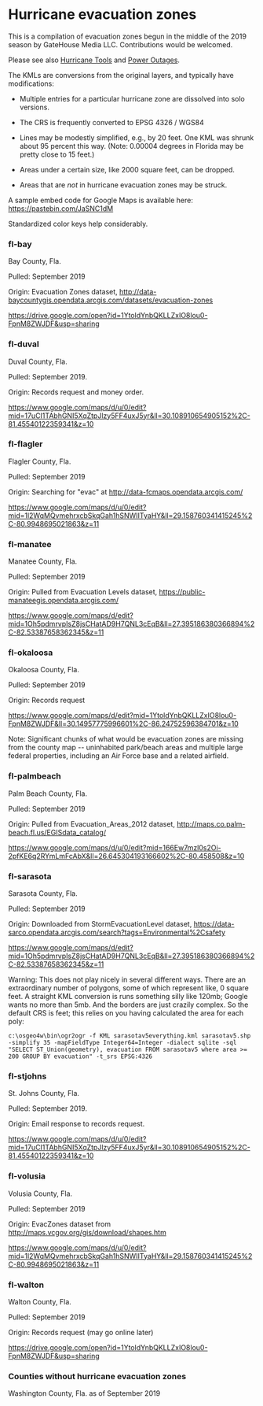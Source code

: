 # Hurricane evacuation zones

This is a compilation of evacuation zones begun in the middle of the 2019 season by GateHouse Media LLC. Contributions would be welcomed.

Please see also [Hurricane Tools](https://github.com/GateHouseMedia/hurricane-tools) and [Power Outages](https://github.com/GateHouseMedia/power-outages).


The KMLs are conversions from the original layers, and typically have modifications:

- Multiple entries for a particular hurricane zone are dissolved into solo versions.

- The CRS is frequently converted to EPSG 4326 / WGS84

- Lines may be modestly simplified, e.g., by 20 feet. One KML was shrunk about 95 percent this way. (Note: 0.00004 degrees in Florida may be pretty close to 15 feet.)

- Areas under a certain size, like 2000 square feet, can be dropped.

- Areas that are *not* in hurricane evacuation zones may be struck.

A sample embed code for Google Maps is available here:
https://pastebin.com/JaSNC1dM

Standardized color keys help considerably.

### fl-bay

Bay County, Fla.

Pulled: September 2019

Origin: Evacuation Zones dataset, http://data-baycountygis.opendata.arcgis.com/datasets/evacuation-zones

https://drive.google.com/open?id=1YtoldYnbQKLLZxIO8lou0-FpnM8ZWJDF&usp=sharing


### fl-duval

Duval County, Fla.

Pulled: September 2019.

Origin: Records request and money order.

https://www.google.com/maps/d/u/0/edit?mid=17uCI1TAbhGNI5XqZtpJlzy5FF4uxJ5yr&ll=30.108910654905152%2C-81.45540122359341&z=10


### fl-flagler

Flagler County, Fla.

Pulled: September 2019

Origin: Searching for "evac" at http://data-fcmaps.opendata.arcgis.com/

https://www.google.com/maps/d/u/0/edit?mid=1l2WqMQvmehrxcbSkqGah1hSNWIITyaHY&ll=29.158760341415245%2C-80.9948695021863&z=11


### fl-manatee

Manatee County, Fla.

Pulled: September 2019

Origin: Pulled from Evacuation Levels dataset, https://public-manateegis.opendata.arcgis.com/

https://www.google.com/maps/d/edit?mid=1Oh5pdmrvpIsZ8jsCHatAD9H7QNL3cEqB&ll=27.395186380366894%2C-82.53387658362345&z=11


### fl-okaloosa

Okaloosa County, Fla.

Pulled: September 2019

Origin: Records request

https://www.google.com/maps/d/edit?mid=1YtoldYnbQKLLZxIO8lou0-FpnM8ZWJDF&ll=30.14957775996601%2C-86.24752596384701&z=10

Note: Significant chunks of what would be evacuation zones are missing from the county map -- uninhabited park/beach areas and multiple large federal properties, including an Air Force base and a related airfield.


### fl-palmbeach

Palm Beach County, Fla.

Pulled: September 2019

Origin: Pulled from Evacuation_Areas_2012 dataset, http://maps.co.palm-beach.fl.us/EGISdata_catalog/

https://www.google.com/maps/d/u/0/edit?mid=166Ew7mzl0s2Oi-2pfKE6q2RYmLmFcAbX&ll=26.645304193166602%2C-80.458508&z=10


### fl-sarasota

Sarasota County, Fla.

Pulled: September 2019

Origin: Downloaded from StormEvacuationLevel dataset, https://data-sarco.opendata.arcgis.com/search?tags=Environmental%2Csafety

https://www.google.com/maps/d/edit?mid=1Oh5pdmrvpIsZ8jsCHatAD9H7QNL3cEqB&ll=27.395186380366894%2C-82.53387658362345&z=11

Warning: This does not play nicely in several different ways. There are an extraordinary number of polygons, some of which represent like, 0 square feet. A straight KML conversion is runs something silly like 120mb; Google wants no more than 5mb. And the borders are just crazily complex. So the default CRS is feet; this relies on you having calculated the area for each poly:

```c:\osgeo4w\bin\ogr2ogr -f KML sarasotav5everything.kml sarasotav5.shp -simplify 35 -mapFieldType Integer64=Integer -dialect sqlite -sql "SELECT ST_Union(geometry), evacuation FROM sarasotav5 where area >= 200 GROUP BY evacuation" -t_srs EPSG:4326```


### fl-stjohns

St. Johns County, Fla.

Pulled: September 2019.

Origin: Email response to records request.

https://www.google.com/maps/d/u/0/edit?mid=17uCI1TAbhGNI5XqZtpJlzy5FF4uxJ5yr&ll=30.108910654905152%2C-81.45540122359341&z=10


### fl-volusia

Volusia County, Fla.

Pulled: September 2019

Origin: EvacZones dataset from http://maps.vcgov.org/gis/download/shapes.htm

https://www.google.com/maps/d/u/0/edit?mid=1l2WqMQvmehrxcbSkqGah1hSNWIITyaHY&ll=29.158760341415245%2C-80.9948695021863&z=11

### fl-walton

Walton County, Fla.

Pulled: September 2019

Origin: Records request (may go online later)

https://drive.google.com/open?id=1YtoldYnbQKLLZxIO8lou0-FpnM8ZWJDF&usp=sharing

### Counties without hurricane evacuation zones

Washington County, Fla. as of September 2019

